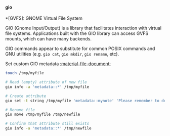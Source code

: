 #### gio

*[GVFS]: GNOME Virtual File System

GIO (Gnome Input/Output) is a library that facilitates interaction with virtual file systems.
Applications built with the GIO library can access GVFS mounts, which can have many backends.

GIO commands appear to substitute for common POSIX commands and GNU utilities (e.g. `gio cat`, `gio mkdir`, `gio rename`, etc).

Set custom GIO metadata [:material-file-document:](https://access.redhat.com/documentation/en-us/red_hat_enterprise_linux/8/html/using_the_desktop_environment_in_rhel_8/managing-storage-volumes-in-gnome_using-the-desktop-environment-in-rhel-8)
```sh
touch /tmp/myfile

# Read (empty) attribute of new file
gio info -a 'metadata::*' /tmp/myfile

# Create attribute
gio set -t string /tmp/myfile 'metadata::mynote' 'Please remember to delete this file!'

# Rename file
gio move /tmp/myfile /tmp/newfile

# Confirm that attribute still exists
gio info -a 'metadata::*' /tmp/newfile
```
